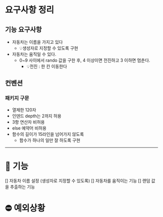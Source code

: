 # 요구사항 정리
## 기능 요구사항
- 자동차는 이름을 가지고 있다
  - 💡생성자로 지정할 수 있도록 구현
- 자동차는 움직일 수 있다.
  - 0~9 사이에서 rando 값을 구한 후, 4 이상이면 전진하고 3 이하면 멈춘다.
    - 💡전진 : 한 칸 이동한다
## 컨벤션
### 패키지 구문
- 열제한 120자
- 인덴드 depth는 2까지 허용
- 3항 연산자 비허용
- else 예약어 비허용
- 함수의 길이가 15라인을 넘어가지 않도록
  - 함수가 하나의 일만 잘 하도록 구현

---

# 📝 기능
[] 자동차 이름 설정 (생성자로 지정할 수 있도록)
[] 자동차를 움직이는 기능 
    [] 랜덤 값을 추출하는 기능
# ⛔️ 예외상황


